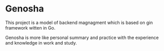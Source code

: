 # Genosha

This project is a model of backend magnagment which is based on gin framework witten in Go.

Genosha is more like personal summary and practice with the experience and knowledge in work and study.

